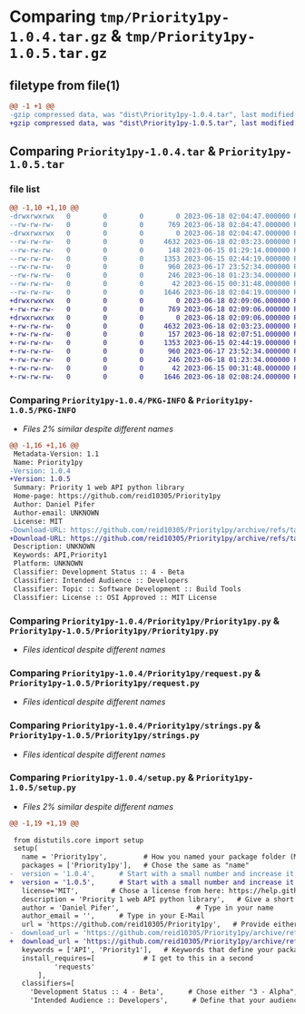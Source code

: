 # Comparing `tmp/Priority1py-1.0.4.tar.gz` & `tmp/Priority1py-1.0.5.tar.gz`

## filetype from file(1)

```diff
@@ -1 +1 @@
-gzip compressed data, was "dist\Priority1py-1.0.4.tar", last modified: Sun Jun 18 02:04:47 2023, max compression
+gzip compressed data, was "dist\Priority1py-1.0.5.tar", last modified: Sun Jun 18 02:09:06 2023, max compression
```

## Comparing `Priority1py-1.0.4.tar` & `Priority1py-1.0.5.tar`

### file list

```diff
@@ -1,10 +1,10 @@
-drwxrwxrwx   0        0        0        0 2023-06-18 02:04:47.000000 Priority1py-1.0.4/
--rw-rw-rw-   0        0        0      769 2023-06-18 02:04:47.000000 Priority1py-1.0.4/PKG-INFO
-drwxrwxrwx   0        0        0        0 2023-06-18 02:04:47.000000 Priority1py-1.0.4/Priority1py/
--rw-rw-rw-   0        0        0     4632 2023-06-18 02:03:23.000000 Priority1py-1.0.4/Priority1py/Priority1py.py
--rw-rw-rw-   0        0        0      148 2023-06-15 01:29:14.000000 Priority1py-1.0.4/Priority1py/__init__.py
--rw-rw-rw-   0        0        0     1353 2023-06-15 02:44:19.000000 Priority1py-1.0.4/Priority1py/request.py
--rw-rw-rw-   0        0        0      960 2023-06-17 23:52:34.000000 Priority1py-1.0.4/Priority1py/strings.py
--rw-rw-rw-   0        0        0      246 2023-06-18 01:23:34.000000 Priority1py-1.0.4/Priority1py/test.py
--rw-rw-rw-   0        0        0       42 2023-06-15 00:31:48.000000 Priority1py-1.0.4/setup.cfg
--rw-rw-rw-   0        0        0     1646 2023-06-18 02:04:19.000000 Priority1py-1.0.4/setup.py
+drwxrwxrwx   0        0        0        0 2023-06-18 02:09:06.000000 Priority1py-1.0.5/
+-rw-rw-rw-   0        0        0      769 2023-06-18 02:09:06.000000 Priority1py-1.0.5/PKG-INFO
+drwxrwxrwx   0        0        0        0 2023-06-18 02:09:06.000000 Priority1py-1.0.5/Priority1py/
+-rw-rw-rw-   0        0        0     4632 2023-06-18 02:03:23.000000 Priority1py-1.0.5/Priority1py/Priority1py.py
+-rw-rw-rw-   0        0        0      157 2023-06-18 02:07:51.000000 Priority1py-1.0.5/Priority1py/__init__.py
+-rw-rw-rw-   0        0        0     1353 2023-06-15 02:44:19.000000 Priority1py-1.0.5/Priority1py/request.py
+-rw-rw-rw-   0        0        0      960 2023-06-17 23:52:34.000000 Priority1py-1.0.5/Priority1py/strings.py
+-rw-rw-rw-   0        0        0      246 2023-06-18 01:23:34.000000 Priority1py-1.0.5/Priority1py/test.py
+-rw-rw-rw-   0        0        0       42 2023-06-15 00:31:48.000000 Priority1py-1.0.5/setup.cfg
+-rw-rw-rw-   0        0        0     1646 2023-06-18 02:08:24.000000 Priority1py-1.0.5/setup.py
```

### Comparing `Priority1py-1.0.4/PKG-INFO` & `Priority1py-1.0.5/PKG-INFO`

 * *Files 2% similar despite different names*

```diff
@@ -1,16 +1,16 @@
 Metadata-Version: 1.1
 Name: Priority1py
-Version: 1.0.4
+Version: 1.0.5
 Summary: Priority 1 web API python library
 Home-page: https://github.com/reid10305/Priority1py
 Author: Daniel Pifer
 Author-email: UNKNOWN
 License: MIT
-Download-URL: https://github.com/reid10305/Priority1py/archive/refs/tags/v1.0.4.tar.gz
+Download-URL: https://github.com/reid10305/Priority1py/archive/refs/tags/v1.0.5.tar.gz
 Description: UNKNOWN
 Keywords: API,Priority1
 Platform: UNKNOWN
 Classifier: Development Status :: 4 - Beta
 Classifier: Intended Audience :: Developers
 Classifier: Topic :: Software Development :: Build Tools
 Classifier: License :: OSI Approved :: MIT License
```

### Comparing `Priority1py-1.0.4/Priority1py/Priority1py.py` & `Priority1py-1.0.5/Priority1py/Priority1py.py`

 * *Files identical despite different names*

### Comparing `Priority1py-1.0.4/Priority1py/request.py` & `Priority1py-1.0.5/Priority1py/request.py`

 * *Files identical despite different names*

### Comparing `Priority1py-1.0.4/Priority1py/strings.py` & `Priority1py-1.0.5/Priority1py/strings.py`

 * *Files identical despite different names*

### Comparing `Priority1py-1.0.4/setup.py` & `Priority1py-1.0.5/setup.py`

 * *Files 2% similar despite different names*

```diff
@@ -1,19 +1,19 @@
 
 from distutils.core import setup
 setup(
   name = 'Priority1py',         # How you named your package folder (MyLib)
   packages = ['Priority1py'],   # Chose the same as "name"
-  version = '1.0.4',      # Start with a small number and increase it with every change you make
+  version = '1.0.5',      # Start with a small number and increase it with every change you make
   license='MIT',        # Chose a license from here: https://help.github.com/articles/licensing-a-repository
   description = 'Priority 1 web API python library',   # Give a short description about your library
   author = 'Daniel Pifer',                   # Type in your name
   author_email = '',      # Type in your E-Mail
   url = 'https://github.com/reid10305/Priority1py',   # Provide either the link to your github or to your website
-  download_url = 'https://github.com/reid10305/Priority1py/archive/refs/tags/v1.0.4.tar.gz',    # I explain this later on
+  download_url = 'https://github.com/reid10305/Priority1py/archive/refs/tags/v1.0.5.tar.gz',    # I explain this later on
   keywords = ['API', 'Priority1'],   # Keywords that define your package best
   install_requires=[            # I get to this in a second
           'requests'
       ],
   classifiers=[
     'Development Status :: 4 - Beta',      # Chose either "3 - Alpha", "4 - Beta" or "5 - Production/Stable" as the current state of your package
     'Intended Audience :: Developers',      # Define that your audience are developers
```

